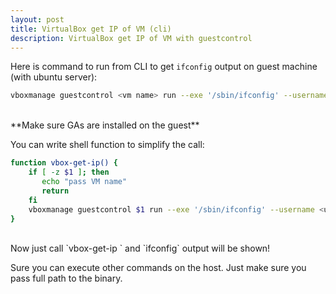 ```yaml
---
layout: post
title: VirtualBox get IP of VM (cli)
description: VirtualBox get IP of VM with guestcontrol
---
```


Here is command to run from CLI to get `ifconfig` output on guest machine (with ubuntu server):

```bash
vboxmanage guestcontrol <vm name> run --exe '/sbin/ifconfig' --username <username> --password <pass>
```
<br/>
**Make sure GAs are installed on the guest**

You can write shell function to simplify the call:

```bash
function vbox-get-ip() {
    if [ -z $1 ]; then
       echo "pass VM name"
       return
    fi
    vboxmanage guestcontrol $1 run --exe '/sbin/ifconfig' --username <username> --password <pass>
}
```
<br/>
Now just call `vbox-get-ip <vm name>` and `ifconfig` output will be shown!
<br/>

Sure you can execute other commands on the host. Just make sure you pass full path to the binary.
